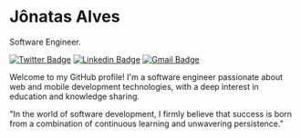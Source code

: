 # Jônatas Alves

Software Engineer.

[![Twitter Badge](https://img.shields.io/badge/-@4_jnts-00875f?style=flat-square&labelColor=00875f&logo=twitter&logoColor=white&link=https://twitter.com/4_jnts)](https://twitter.com/4_jnts) 
[![Linkedin Badge](https://img.shields.io/badge/-J%C3%B4natas%20Alves-00875f?style=flat-square&logo=Linkedin&logoColor=white&link=https://www.linkedin.com/in/j%C3%B4natas-alves-13b868183/)](https://www.linkedin.com/in/j%C3%B4natas-alves-13b868183/) 
[![Gmail Badge](https://img.shields.io/badge/-alvesjonatas99@gmail.com-00875f?style=flat-square&logo=Gmail&logoColor=white&link=mailto:alvesjonatas99@gmail.com)](mailto:alvesjonatas99@gmail.com) 

Welcome to my GitHub profile! I'm a software engineer passionate about web and mobile development technologies, with a deep interest in education and knowledge sharing.

"In the world of software development, I firmly believe that success is born from a combination of continuous learning and unwavering persistence." 

